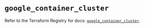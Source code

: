 # `google_container_cluster`

Refer to the Terraform Registry for docs: [`google_container_cluster`](https://registry.terraform.io/providers/hashicorp/google/6.29.0/docs/resources/container_cluster).
